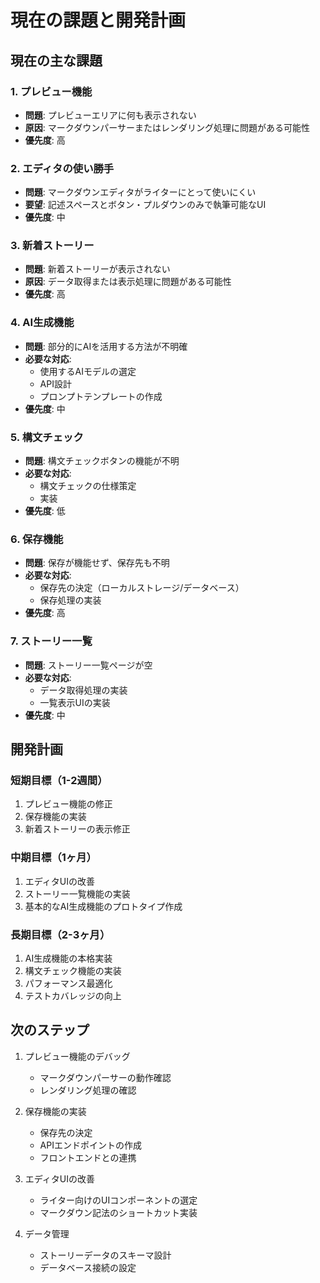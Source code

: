 # 現在の課題と開発計画

## 現在の主な課題

### 1. プレビュー機能
- **問題**: プレビューエリアに何も表示されない
- **原因**: マークダウンパーサーまたはレンダリング処理に問題がある可能性
- **優先度**: 高

### 2. エディタの使い勝手
- **問題**: マークダウンエディタがライターにとって使いにくい
- **要望**: 記述スペースとボタン・プルダウンのみで執筆可能なUI
- **優先度**: 中

### 3. 新着ストーリー
- **問題**: 新着ストーリーが表示されない
- **原因**: データ取得または表示処理に問題がある可能性
- **優先度**: 高

### 4. AI生成機能
- **問題**: 部分的にAIを活用する方法が不明確
- **必要な対応**: 
  - 使用するAIモデルの選定
  - API設計
  - プロンプトテンプレートの作成
- **優先度**: 中

### 5. 構文チェック
- **問題**: 構文チェックボタンの機能が不明
- **必要な対応**:
  - 構文チェックの仕様策定
  - 実装
- **優先度**: 低

### 6. 保存機能
- **問題**: 保存が機能せず、保存先も不明
- **必要な対応**:
  - 保存先の決定（ローカルストレージ/データベース）
  - 保存処理の実装
- **優先度**: 高

### 7. ストーリー一覧
- **問題**: ストーリー一覧ページが空
- **必要な対応**:
  - データ取得処理の実装
  - 一覧表示UIの実装
- **優先度**: 中

## 開発計画

### 短期目標（1-2週間）
1. プレビュー機能の修正
2. 保存機能の実装
3. 新着ストーリーの表示修正

### 中期目標（1ヶ月）
1. エディタUIの改善
2. ストーリー一覧機能の実装
3. 基本的なAI生成機能のプロトタイプ作成

### 長期目標（2-3ヶ月）
1. AI生成機能の本格実装
2. 構文チェック機能の実装
3. パフォーマンス最適化
4. テストカバレッジの向上

## 次のステップ

1. プレビュー機能のデバッグ
   - マークダウンパーサーの動作確認
   - レンダリング処理の確認

2. 保存機能の実装
   - 保存先の決定
   - APIエンドポイントの作成
   - フロントエンドとの連携

3. エディタUIの改善
   - ライター向けのUIコンポーネントの選定
   - マークダウン記法のショートカット実装

4. データ管理
   - ストーリーデータのスキーマ設計
   - データベース接続の設定
